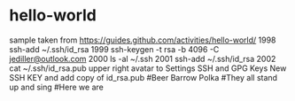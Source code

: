 # hello-world
sample taken from https://guides.github.com/activities/hello-world/
 1998  ssh-add ~/.ssh/id_rsa
 1999  ssh-keygen -t rsa -b 4096 -C jediller@outlook.com
 2000  ls -al ~/.ssh
 2001  ssh-add ~/.ssh/id_rsa
 2002  cat ~/.ssh/id_rsa.pub
upper right avatar to Settings
SSH and GPG Keys
New SSH KEY
and add copy of id_rsa.pub
#Beer Barrow Polka
#They all stand up and sing
#Here we are
